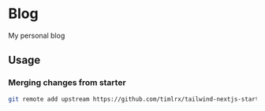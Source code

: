 # Blog

My personal blog

## Usage

### Merging changes from starter

```sh
git remote add upstream https://github.com/timlrx/tailwind-nextjs-starter-blog.git
```
